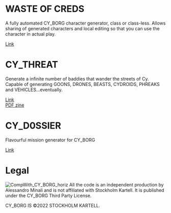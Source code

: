 # WASTE OF CREDS
A fully automated CY_BORG character generator, class or class-less.
Allows sharing of generated characters and local editing so that you can use the character in actual play.

[Link](https://alessandrominali.github.io/cy-borg-gen/waste_of_creds.html)

# CY_THREAT
Generate a infinite number of baddies that wander the streets of Cy.  
Capable of generating GOONS, DRONES, BEASTS, CYDROIDS, PHREAKS and VEHICLES...eventually.

[Link](https://silentbunny.itch.io/cy-threat)  
[PDF zine](https://silentbunny.itch.io/cy-threat-zine)

# CY_D0SSIER

Flavourful mission generator for CY_BORG

[Link](https://alessandrominali.github.io/cy-borg-gen/cy_dossier.html)

# Legal
![CompWith_CY_BORG_horiz](https://user-images.githubusercontent.com/4143332/193058984-ecfed7ac-ed1a-448e-9ea5-c83b212869f9.svg)
All the code is an independent production by Alessandro Minali and is not affiliated with Stockholm Kartell. It is published under the CY_BORG Third Party License.

CY_BORG IS ©2022 STOCKHOLM KARTELL.

